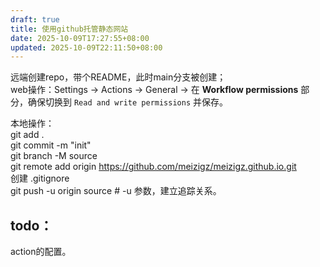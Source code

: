 ```yaml
---
draft: true
title: 使用github托管静态网站
date: 2025-10-09T17:27:55+08:00
updated: 2025-10-09T22:11:50+08:00
---
```

远端创建repo，带个README，此时main分支被创建；  
web操作：Settings -> Actions -> General -> 在 **Workflow permissions** 部分，确保切换到 `Read and write permissions` 并保存。


本地操作：  
git add .  
git commit -m "init"  
git branch -M source  
git remote add origin https://github.com/meizigz/meizigz.github.io.git  
创建 .gitignore  
git push -u origin source # -u 参数，建立追踪关系。

## todo：

action的配置。
